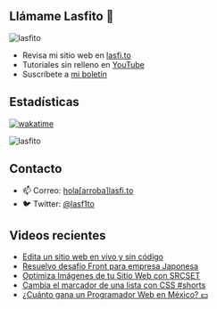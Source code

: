
## Llámame Lasfito 👋

 
<img src="https://komarev.com/ghpvc/?username=lasfito&label=Profile%20views&color=0e75b6&style=flat" alt="lasfito" /> 

  - Revisa mi sitio web en [lasfi.to](https://lasfi.to)
  - Tutoriales sin relleno en [YouTube](https://www.youtube.com/channel/UCwfeUZwjfNsIFqFURiqkLSw)
  - Suscríbete a <a href="http://s.1-2-3.dev"  target="_blank"> mi boletín </a>
   
## Estadísticas
[![wakatime](https://wakatime.com/badge/user/5f64052e-88c6-4b16-a87a-e9f52142e69a.svg)](https://wakatime.com/@5f64052e-88c6-4b16-a87a-e9f52142e69a)

<img align="center" src="https://github-readme-stats.vercel.app/api/top-langs?username=lasfito&show_icons=true&locale=es&layout=compact&langs_count=4&theme=nord&custom_title=Stack+según+GitHub" alt="lasfito" /> 

## Contacto

- 📫 Correo: <a href='mailto:hola@lasfi.to '> hola[arroba]lasfi.to</a>
- 🐦 Twitter: <a href="https://twitter.com/lasf1to" target="blank"> @lasf1to</a>


## Videos recientes
<!-- BLOG-POST-LIST:START -->
- [Edita un sitio web en vivo y sin código](https://www.youtube.com/watch?v=lZfEj9z0a5g)
- [Resuelvo desafío Front para empresa Japonesa](https://www.youtube.com/watch?v=MB8OwqK4_Do)
- [Optimiza Imágenes de tu Sitio Web con SRCSET](https://www.youtube.com/watch?v=R2-ZWHU2nxU)
- [Cambia el marcador de una lista con CSS #shorts](https://www.youtube.com/watch?v=TqqVvKG82MM)
- [¿Cuánto gana un Programador Web en México? 💵](https://www.youtube.com/watch?v=cuqL_zoXCQU)
<!-- BLOG-POST-LIST:END -->











  
